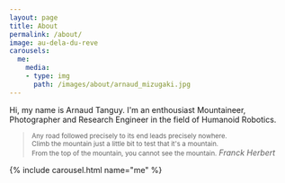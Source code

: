 ```yaml
---
layout: page
title: About
permalink: /about/
image: au-dela-du-reve 
carousels:
  me:
    media:
    - type: img
      path: /images/about/arnaud_mizugaki.jpg 
---
```


Hi, my name is Arnaud Tanguy. 
I'm an enthousiast Mountaineer, Photographer and Research Engineer in the field of Humanoid Robotics.

> <small>Any road followed precisely to its end leads precisely nowhere.<br/>Climb the mountain just a little bit to test that it's a mountain.<br/>From the top of the mountain, you cannot see the mountain.</small>
> <cite>Franck Herbert</cite>

{% include carousel.html name="me" %}
